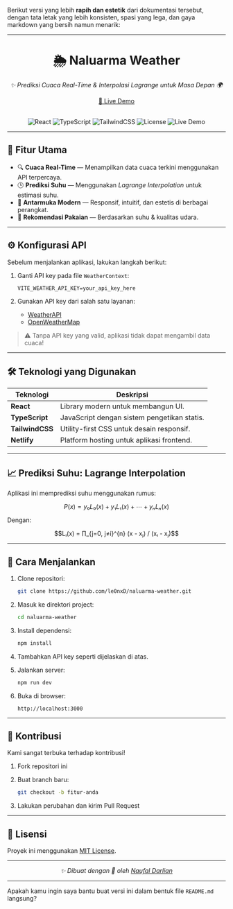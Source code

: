 Berikut versi yang lebih **rapih dan estetik** dari dokumentasi tersebut, dengan tata letak yang lebih konsisten, spasi yang lega, dan gaya markdown yang bersih namun menarik:

---

<div align="center">

# 🌦️ **Naluarma Weather**

<em>✨ Prediksi Cuaca Real-Time & Interpolasi Lagrange untuk Masa Depan 🌍</em>

[🔗 Live Demo](https://naluarma-weather.netlify.app/)

<br/>

<img src="https://img.shields.io/badge/React-%5E18.2.0-61DAFB?style=for-the-badge&logo=react" alt="React" />
<img src="https://img.shields.io/badge/TypeScript-%5E4.9.5-007ACC?style=for-the-badge&logo=typescript" alt="TypeScript" />
<img src="https://img.shields.io/badge/TailwindCSS-%5E3.3.2-38BDF8?style=for-the-badge&logo=tailwindcss" alt="TailwindCSS" />
<img src="https://img.shields.io/badge/License-MIT-green?style=for-the-badge" alt="License" />
<img src="https://img.shields.io/badge/Live-Demo-important?style=for-the-badge&logo=netlify" alt="Live Demo" />

</div>

---

## 🌟 Fitur Utama

* 🔍 **Cuaca Real-Time** — Menampilkan data cuaca terkini menggunakan API terpercaya.
* 🕒 **Prediksi Suhu** — Menggunakan *Lagrange Interpolation* untuk estimasi suhu.
* 🎨 **Antarmuka Modern** — Responsif, intuitif, dan estetis di berbagai perangkat.
* 👗 **Rekomendasi Pakaian** — Berdasarkan suhu & kualitas udara.

---

## ⚙️ Konfigurasi API

Sebelum menjalankan aplikasi, lakukan langkah berikut:

1. Ganti API key pada file `WeatherContext`:

   ```env
   VITE_WEATHER_API_KEY=your_api_key_here
   ```
2. Gunakan API key dari salah satu layanan:

   * [WeatherAPI](https://www.weatherapi.com/)
   * [OpenWeatherMap](https://openweathermap.org/)

> ⚠️ Tanpa API key yang valid, aplikasi tidak dapat mengambil data cuaca!

---

## 🛠️ Teknologi yang Digunakan

| Teknologi       | Deskripsi                                   |
| --------------- | ------------------------------------------- |
| **React**       | Library modern untuk membangun UI.          |
| **TypeScript**  | JavaScript dengan sistem pengetikan statis. |
| **TailwindCSS** | Utility-first CSS untuk desain responsif.   |
| **Netlify**     | Platform hosting untuk aplikasi frontend.   |

---

## 📈 Prediksi Suhu: Lagrange Interpolation

Aplikasi ini memprediksi suhu menggunakan rumus:

```math
P(x) = y₀L₀(x) + y₁L₁(x) + ⋯ + yₙLₙ(x)
```

Dengan:

```math
Lᵢ(x) = ∏_{j=0, j≠i}^{n} (x - xⱼ) / (xᵢ - xⱼ)
```

---

## 🚀 Cara Menjalankan

1. Clone repositori:

   ```bash
   git clone https://github.com/le0nxD/naluarma-weather.git
   ```
2. Masuk ke direktori project:

   ```bash
   cd naluarma-weather
   ```
3. Install dependensi:

   ```bash
   npm install
   ```
4. Tambahkan API key seperti dijelaskan di atas.
5. Jalankan server:

   ```bash
   npm run dev
   ```
6. Buka di browser:

   ```
   http://localhost:3000
   ```

---

## 🤝 Kontribusi

Kami sangat terbuka terhadap kontribusi!

1. Fork repositori ini
2. Buat branch baru:

   ```bash
   git checkout -b fitur-anda
   ```
3. Lakukan perubahan dan kirim Pull Request

---

## 📜 Lisensi

Proyek ini menggunakan [MIT License](LICENSE).

---

<div align="center">
  <em>✨ Dibuat dengan 💖 oleh <a href="https://github.com/le0nxD">Naufal Darlian</a></em>
</div>

---

Apakah kamu ingin saya bantu buat versi ini dalam bentuk file `README.md` langsung?
